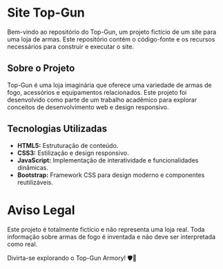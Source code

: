 # Site Top-Gun 

Bem-vindo ao repositório do Top-Gun, um projeto fictício de um site para uma loja de armas. Este repositório contém o código-fonte e os recursos necessários para construir e executar o site.

## Sobre o Projeto

Top-Gun  é uma loja imaginária que oferece uma variedade de armas de fogo, acessórios e equipamentos relacionados. 
Este projeto foi desenvolvido como parte de um trabalho acadêmico para explorar conceitos de desenvolvimento web e design responsivo.

## Tecnologias Utilizadas

- **HTML5:** Estruturação de conteúdo.
- **CSS3:** Estilização e design responsivo.
- **JavaScript:** Implementação de interatividade e funcionalidades dinâmicas.
- **Bootstrap:** Framework CSS para design moderno e componentes reutilizáveis.




# Aviso Legal

Este projeto é totalmente fictício e não representa uma loja real. Toda informação sobre armas de fogo é inventada e não deve ser interpretada como real.

Divirta-se explorando o Top-Gun Armory! 🛡🔫

